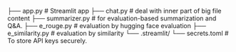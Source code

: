 ├── app.py              # Streamlit app 
├── chat.py             # deal with inner part of big file content 
├── summarizer.py       # for evaluation-based summarization and Q&A.
├── e_rouge.py          # evaluation by hugging face evaluation 
├── e_similarity.py     # evaluation by similarity
└── .streamlit/
    └── secrets.toml    # To store API keys securely.

